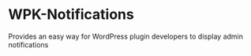 WPK-Notifications
=================

Provides an easy way for WordPress plugin developers to display admin notifications
